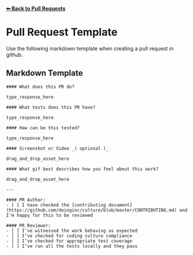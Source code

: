 **[⬅ Back to Pull Requests](../docs/submitting-pull-request.md)**

# Pull Request Template

Use the following markdown template when creating a pull request in github.

## Markdown Template

```
#### What does this PR do?

type_response_here

#### What tests does this PR have?

type_response_here

#### How can be this tested?

type_response_here

#### Screenshot or Video _( optional )_

drag_and_drop_asset_here

#### What gif best describes how you feel about this work?

drag_and_drop_asset_here

---

#### PR Author:
- [ ] I have checked the [contributing document](https://github.com/doinginc/culture/blob/master/CONTRIBUTING.md) and I'm happy for this to be reviewed

#### PR Reviewer:
- [ ] I’ve witnessed the work behaving as expected
- [ ] I’ve checked for coding culture compliance
- [ ] I’ve checked for appropriate test coverage
- [ ] I’ve run all the tests locally and they pass

```
